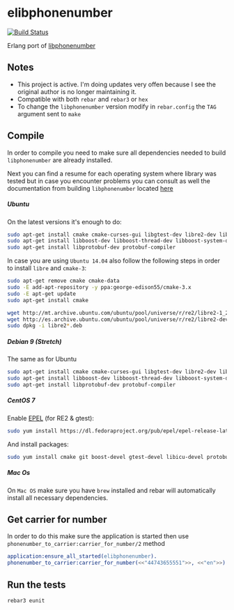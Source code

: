 elibphonenumber
===============
[![Build Status](https://travis-ci.org/silviucpp/elibphonenumber.svg?branch=master)](https://travis-ci.org/silviucpp/elibphonenumber)

Erlang port of [libphonenumber][1]

## Notes

- This project is active. I'm doing updates very offen because I see the original author is no longer maintaining it.
- Compatible with both `rebar` and `rebar3` or `hex`
- To change the `libphonenumber` version modify in `rebar.config` the `TAG` argument sent to `make`

## Compile

In order to compile you need to make sure all dependencies needed to build `libphonenumber` are already installed.

Next you can find a resume for each operating system where library was tested but in case you encounter problems you can 
consult as well the documentation from building `libphonenumber` located [here][2]

##### Ubuntu

On the latest versions it's enough to do:

```bash
sudo apt-get install cmake cmake-curses-gui libgtest-dev libre2-dev libicu-dev 
sudo apt-get install libboost-dev libboost-thread-dev libboost-system-dev
sudo apt-get install libprotobuf-dev protobuf-compiler
```

In case you are using `Ubuntu 14.04` also follow the following steps in order to install `libre` and `cmake-3`:

```bash
sudo apt-get remove cmake cmake-data
sudo -E add-apt-repository -y ppa:george-edison55/cmake-3.x
sudo -E apt-get update
sudo apt-get install cmake

wget http://mt.archive.ubuntu.com/ubuntu/pool/universe/r/re2/libre2-1_20140304+dfsg-2_amd64.deb -O libre2-1.deb
wget http://es.archive.ubuntu.com/ubuntu/pool/universe/r/re2/libre2-dev_20140304+dfsg-2_amd64.deb -O libre2-dev.deb
sudo dpkg -i libre2*.deb
```

##### Debian 9 (Stretch)

The same as for Ubuntu

```bash
sudo apt-get install cmake cmake-curses-gui libgtest-dev libre2-dev libicu-dev 
sudo apt-get install libboost-dev libboost-thread-dev libboost-system-dev
sudo apt-get install libprotobuf-dev protobuf-compiler
```

##### CentOS 7

Enable [EPEL][3] (for RE2 & gtest):
```bash
sudo yum install https://dl.fedoraproject.org/pub/epel/epel-release-latest-7.noarch.rpm
```

And install packages:
```bash
sudo yum install cmake git boost-devel gtest-devel libicu-devel protobuf-devel protobuf-compiler re2-devel
```

##### Mac Os

On `Mac OS` make sure you have `brew` installed and rebar will automatically install all necessary dependencies.
 
## Get carrier for number
    
In order to do this make sure the application is started then use `phonenumber_to_carrier:carrier_for_number/2` method    
    
```erlang 
application:ensure_all_started(elibphonenumber).
phonenumber_to_carrier:carrier_for_number(<<"44743655551">>, <<"en">>).
```    

## Run the tests

```bash
rebar3 eunit
```

[1]: https://github.com/googlei18n/libphonenumber
[2]: https://github.com/googlei18n/libphonenumber/blob/master/cpp/README
[3]: https://fedoraproject.org/wiki/EPEL#Quickstart